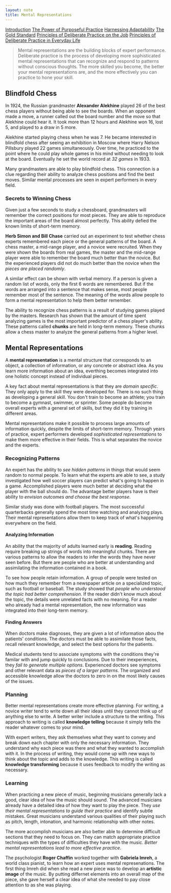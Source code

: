 ```yaml
---
layout: note
title: Mental Representations
---
```


[Introduction](0-introduction.html)
[The Power of Purposeful Practice](1-the-power-of-purposeful-practice.html)
[Harnessing Adaptability](2-harnessing-adaptability.html)
[The Gold Standard](4-the-gold-standard.html)
[Principles of Deliberate Practice on the Job](5-principles-of-deliberate-practice-on-the-job.html)
[Principles of Deliberate Practice in Everyday Life](6-principles-of-deliberate-practice-in-everyday-life.html)

> Mental representations are the building blocks of expert performance. Deliberate practice is the process of developing more sophisticated mental representations that can recognize and respond to patterns without conscious thoughts. The more skilled you become, the better your mental representations are, and the more effectively you can practice to hone your skill.

## Blindfold Chess

In 1924, the Russian grandmaster **Alexander Alekhine** played 26 of the best chess players without being able to see the boards. When an opponent made a move, a runner called out the board number and the move so that Alekhine could hear it. It took more than 12 hours and Alekhine won 16, lost 5, and played to a draw in 5 more.

Alekhine started playing chess when he was 7. He became interested in blindfold chess after seeing an exhibition in Moscow where Harry Nelson Pillsbury played 22 games simultaneously. Over time, he practiced to the point where he could play whole games in his mind without needing to look at the board. Eventually he set the world record at *32 games* in 1933.

Many grandmasters are able to play blindfold chess. This connection is a clue regarding their ability to analyze chess positions and find the best moves. Similar mental processes are seen in expert performers in every field.

### Secrets to Winning Chess

Given just a few seconds to study a chessboard, grandmasters will remember the correct positions for most pieces. They are able to reproduce the important areas of the board almost perfectly. This ability defied the known limits of short-term memory.

**Herb Simon and Bill Chase** carried out an experiment to test whether chess experts remembered each piece or the general patterns of the board. A chess master, a mid-range player, and a novice were recruited. When they were shown the boards from real games, the master and the mid-range player were able to remember the board much better than the novice. But the experienced players did not do much better than the novice when the *pieces are placed randomly*.

A similar effect can be shown with verbal memory. If a person is given a random list of words, only the first 6 words are remembered. But if the words are arranged into a sentence that makes sense, most people remember most of the sentence. The meaning of the words allow people to form a mental representation to help them better remember.

The ability to recognize chess patterns is a result of studying games played by the masters. Research has shown that the amount of time spent analyzing games is the most important predictor of a chess player's ability. These patterns called **chunks** are held in long-term memory. These chunks allow a chess master to analyze the general patterns from a higher level. 

## Mental Representations

A **mental representation** is a mental structure that corresponds to an object, a collection of information, or any concrete or abstract idea. As you learn more information about an idea, everthing becomes integrated into one holistic concept instead of individual pieces.

A key fact about mental representations is that they are *domain specific*. They only apply to the skill they were developed for. There is no such thing as developing a general skill. You don't train to become an athlete; you train to become a gymnast, swimmer, or sprinter. Some people do become overall experts with a general set of skills, but they did it by training in different areas.

Mental representations make it possible to process large amounts of information quickly, despite the limits of short-term memory. Through years of practice, expert performers developed *sophisticated representations* to make them more effective in their fields. This is what separates the novice and the experts. 

### Recognizing Patterns

An expert has the ability to *see hidden patterns* in things that would seem random to normal people. To learn what the experts are able to see, a study investigated how well soccer players can predict what's going to happen in a game. Accomplished players were much better at deciding what the player with the ball should do. The advantage better players have is their ability to *envision outcomes and choose the best response*.

Similar study was done with football players. The most successful quarterbacks generally spend the most time watching and analyzing plays. Their mental representations allow them to keep track of what's happening everywhere on the field.

#### Analyzing Information

An ability that the majority of adults learned early is **reading**. Reading require breaking up strings of words into meaningful chunks. There are various patterns to allow the readers to infer the words they have never seen before. But there are people who are better at understanding and assimilating the information contained in a book.

To see how people retain information. A group of people were tested on how much they remember from a newspaper article on a specialized topic, such as football or baseball. The study showed that *people who understood the topic had better comprehension*. If the reader didn't know much about the topic, the details were unrelated facts with no meaning. For a reader who already had a mental representation, the new information was integrated into their long-term memory.

#### Finding Answers

When doctors make diagnoses, they are given a lot of information abou the patients' conditions. The doctors must be able to assimilate those facts, recall relevant knowledge, and select the best options for the patients. 

Medical students tend to associate symptoms with the conditions they're familar with and jump quickly to conclusions. Due to their inexperiences, they *fail to generate multiple options*. Experienced doctors see symptoms and other relevant data as *pieces of a larger patterns*. The organized and accessible knowledge allow the doctors to zero in on the most likely causes of the issues.

### Planning

Better mental representations create more effective planning. For writing, a novice writer tend to write down all their ideas until they cannot think up of anything else to write. A better writer include a structure to the writing. This approach to writing is called **knowledge telling** because it simply tells the reader whatever comes to your mind. 

With expert writers, they ask themselves what they want to convey and break down each chapter with only the necessary information. They understand why each piece was there and what they wanted to accomplish with it. In the process of writing, they would come up with new ways to think about the topic and adds to the knowledge. This writing is called **knowledge transforming** because it uses feedback to modify the writing as necessary. 

### Learning

When practicing a new piece of music, beginning musicians generally lack a good, clear idea of how the music should sound. The advanced musicians already have a detailed idea of how they want to play the piece. They *use their mental representations to guide their practice* and identify subtle mistakes. Great musicians understand various qualities of their playing such as pitch, length, intonation, and harmonic relationship with other notes.

The more accomplish musicians are also better able to determine difficult sections that they need to focus on. They can match appropriate practice techniques with the types of difficulties they have with the music. *Better mental representations lead to more effective practice*.

The psychologist **Roger Chaffin** worked together with **Gabriela Imreh**, a world class pianist, to learn how an expert uses mental represenations. The first thing Imreh did when she read a new piece was to develop an **artistic image** of the music. By putting differnet elements into an overall map of the piece, she gave herself a clear idea of what she needed to pay close attention to as she was playing. 